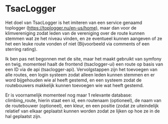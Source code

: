 # TsacLogger

Het doel van TsacLogger is het imiteren van een service genaamd toplogger (https://toplogger.nu/en-us/home), maar dan voor de klimvereniging zodat leden van de vereniging over de route kunnen stemmen wat ze het niveau vinden, en ze eventueel kunnen aangeven of ze het een leuke route vonden of niet (Bijvoorbeeld via comments of een sterring rating).

Ik ben pas net begonnen met de site, maar het maakt gebruikt van symfony en twig, momenteel haalt de frontend (tsaclogger-ui) een route op basis van een ID via de api (tsaclogger-api). Vervolgstappen zijn het toevoegen van alle routes, een login systeem zodat alleen leden kunnen stemmen en er word bijgehouden wie al heeft gestemd, 
en een systeem zodat de routebouwers makkelijk kunnen toevoegen wie wat heeft gestemd.

Er is voornamelijk momenteel nog maar 1 relevante database: climbing_route, hierin staat een id, een routenaam (optioneel), de naam van de routebouwer (optioneel), een kleur, en een positie (zodat ze uiteindelijk relatief van elkaar geplaatst kunnen worden zodat ze lijken op hoe ze in de hal geplaatst zijn.

